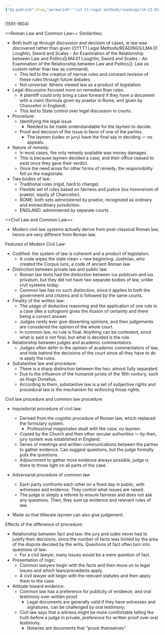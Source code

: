 ```yaml
---
{"dg-publish":true,"permalink":"/y1-t1-legal-methods/readings/lm-21-01-stein-roman-law-common-law-and-civil-law/"}
---
```


(1591-1604)

==Roman Law and Common Law==
Similarities: 
- Both built up through discussion and decision of cases, ie law was discovered rather than given ([[Y1 T1 Legal Methods/READINGS/LM4.01 Loughlin, Sword and Scales - An Examination of the Relationship between Law and Politics\|LM4.01 Loughlin, Sword and Scales - An Examination of the Relationship between Law and Politics]]: Law as custom rather than law as command).
	- This led to the creation of narrow rules and constant revision of these rules through future debates. 
	- Not universal: Athens viewed law as a product of legislation. 
- Legal discussion focused more on remedies than rules.
	- A plaintiff could only bring a case forward if they have a document with a claim (formula given by praetor in Rome, writ given by Chancellor in England).
	- This led to State control over legal discussion in courts.
- Procedure:
	- Identifying the legal issue
		- Needed to be made understandable for the laymen to decide.
	- Proof and decision of the issue in favor of one of the parties.
		- The laymen (iudex or jury) have the final say in deciding — no appeals.
- Nature of remedy:
	- In most cases, the only remedy available was money damages.
	- This is because laymen decided a case, and their office ceased to exist once they gave their verdict.
	- Once the need arose for other forms of remedy, the responsibility fell on the magistrate.
- Two bodies of law:
	- Traditional rules (rigid, hard to change).
	- Flexible set of rules based on fairness and justice (ius honorarium of praetor, equity of Chancellor).
	- ROME: both sets administered by praetor, recognized as ordinary and extraordinary jurisdiction.
	- ENGLAND: administered by separate courts.

==Civil Law and Common Law==
- Modern civil law systems actually derive from post-classical Roman law, hence are very different from Roman law. 

Features of Modern Civil Law:
- Codified: the system of law is coherent and a product of legislation. 
	- A code wipes the slate clean + new beginning: Justinian, who created the Corpus Iuris, a code of ancient Roman law.
- Distinction between private law and public law. 
	- Roman law texts had the distinction between ius publicum and ius privatum, but they did not have two separate bodies of law, unlike civil systems today.
	- Common law has no such distinction, since it applies to both the government and citizens and is followed by the same courts.
- Finality of the written law:
	- The usage of deductive reasoning and the application of one rule to a case (like a syllogism) gives the illusion of certainty and there being a correct answer.
	- Judges rarely ever give dissenting opinions, and their judgements are considered the opinion of the whole court. 
	- In common law, no rule is final. Anything can be contested, since what is said is not final, but what is decided is the rule. 
- Relationship between judges and academic commentators:
	- Judges often defer to the opinion of academic commentators of law, and hide behind the decisions of the court since all they have to do is apply the rules. 
- Substantive law and procedure:
	- There is a sharp distinction between the two, almost fully separated.
	- Due to the influence of the humanist jurists of the 16th century, such as Hugo Donellus. 
	- According to them, substantive law is a set of subjective rights and procedural law is the mechanism for enforcing those rights. 

Civil law procedure and common law procedure
- Inquisitorial procedure of civil law:
	- Derived from the cognitio procedure of Roman law, which replaced the formulary system. 
		- Professional magistrates dealt with the case, no laymen.
	- Copied by the Church and then other secular authorities — by then, jury system was established in England.
	- Series of meetings and written communications between the parties to gather evidence. Can suggest questions, but the judge formally puts the questions. 
	- Adjournment to gather more evidence always possible, judge is there to throw light on all parts of the case. 

- Adversarial procedure of common law
	- Each party confronts each other on a fixed day in public, with witnesses and evidence. They control what issues are raised.
	- The judge is simply a referee to ensure fairness and does not ask any questions. Then, they sum up evidence and relevant rules of law. 
- Made so that illiterate laymen can also give judgement. 

Effects of the difference of procedure:
- Relationship between fact and law: the jury and iudex never had to justify their decisions, since the number of facts was limited by the area of the dispute decided by the writs. Questions of fact often turn into questions of law. 
	- For a civil lawyer, many issues would be a mere question of fact.
- Presentation of logic:
	- Common lawyers begin with the facts and then move on to legal issues and which laws/precedents apply.
	- A civil lawyer will begin with the relevant statutes and then apply them to the case.
- Attitude toward evidence:
	- Common law has a preference for publicity of evidence, and oral testimony over written proof.
		- Legal documents are generally valid if they have witnesses and signatures, can be challenged by oral testimony.
	- Civil law says that a witness might be more comfortable telling the truth before a judge in private, preference for written proof over oral testimony. 
		- Notaries are documents that "prove themselves".